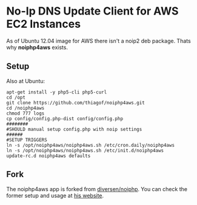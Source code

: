 # No-Ip DNS Update Client for AWS EC2 Instances #
As of Ubuntu 12.04 image for AWS there isn't a noip2 deb package. Thats why **noiphp4aws** exists.

## Setup ##
Also at Ubuntu:
```shell
apt-get install -y php5-cli php5-curl
cd /opt
git clone https://github.com/thiagof/noiphp4aws.git
cd /noiphp4aws
chmod 777 logs
cp config/config.php-dist config/config.php
########
#SHOULD manual setup config.php with noip settings
######
#SETUP TRIGGERS
ln -s /opt/noiphp4aws/noiphp4aws.sh /etc/cron.daily/noiphp4aws
ln -s /opt/noiphp4aws/noiphp4aws.sh /etc/init.d/noiphp4aws
update-rc.d noiphp4aws defaults
```


## Fork ##
The noiphp4aws app is forked from [diversen/noiphp](https://github.com/diversen/noiphp).
You can check the former setup and usage at [his website](http://www.os-cms.net/blog/view/21/NO-IP-client-written-in-PHP).
